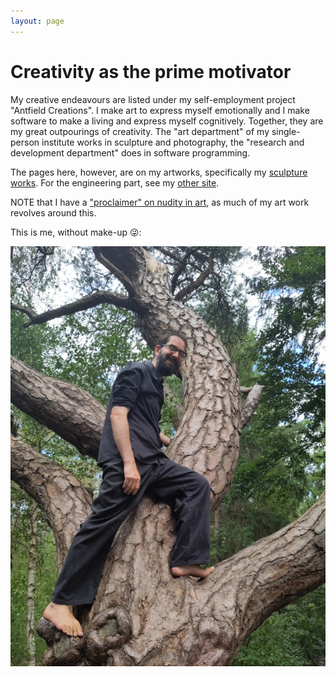 ```yaml
---
layout: page
---
```

<link type="text/css" rel="stylesheet" href="static/style/style.css">

# Creativity as the prime motivator

My creative endeavours are listed under my self-employment project "Antfield Creations". I make art to express myself 
emotionally and I make software to make a living and express myself cognitively. Together, they are my great outpourings
of creativity. The "art department" of my single-person institute works in sculpture and photography, the "research and
development department" does in software programming. 

The pages here, however, are on my artworks, specifically my [sculpture works](/pages/sculpture.html). For the engineering part, see
my [other site](https://reinvantveer.github.io).

NOTE that I have a ["proclaimer" on nudity in art](/pages/art-nude.html), as much of my art work revolves around this.

This is me, without make-up 😜:

<img src="static/img/treehugger.jpg" alt="The treehugger">
